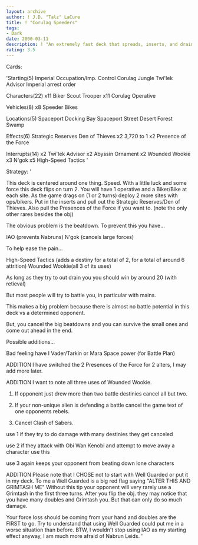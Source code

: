 ```yaml
---
layout: archive
author: ! J.D. "Talz" LaCure
title: ! "Corulag Speeders"
tags:
- Dark
date: 2000-03-11
description: ! "An extremely fast deck that spreads, inserts, and drains."
rating: 3.5
---
```

Cards: 

'Starting(5)
Imperial Occupation/Imp. Control
Corulag
Jungle
Twi'lek Advisor
Imperial arrest order

Characters(22)
x11 Biker Scout Trooper
x11 Corulag Operative

Vehicles(8)
x8 Speeder Bikes

Locations(5)
Spaceport Docking Bay
Spaceport Street
Desert
Forest
Swamp

Effects(6)
Strategic Reserves
Den of Thieves
x2 3,720 to 1
x2 Presence of the Force

Interrupts(14)
x2 Twi'lek Advisor
x2 Abyssin Ornament
x2 Wounded Wookie
x3 N'gok
x5 High-Speed Tactics '

Strategy: '

This deck is centered around one thing.  Speed.
With a little luck and some force this deck flips on turn 2.
You will have 1 operative and a Biker/Bike at each site.
As the game drags on (1 or 2 turns) deploy 2 more sites with ops/bikers.
Put in the inserts and pull out the Strategic Reserves/Den of Thieves.
Also pull the Presences of the Force if you want to.
(note the only other rares besides the obj)

The obvious problem is the beatdown.
To prevent this you have...

IAO (prevents Nabruns)
N'gok (cancels large forces)

To help ease the pain...

High-Speed Tactics (adds a destiny for a total of 2, for a total of around 6 attrition)
Wounded Wookie(all 3 of its uses)

As long as they try to out drain you you should win by around 20 (with retieval)

But most people will try to battle you, in particular with mains.

This makes a big problem because there is almost no battle potential in this deck vs a determined opponent.

But, you cancel the big beatdowns and you can survive the small ones and come out ahead in the end.

Possible additions...

Bad feeling have I
Vader/Tarkin or Mara
Space power (for Battle Plan)

ADDITION
I have switched the 2 Presences of the Force for 2 alters, I may add more later.

ADDITION
I want to note all three uses of Wounded Wookie.

1. If opponent just drew more than two battle destinies cancel all but two.

2. If your non-unique alien is defending a battle cancel the game text of one opponents rebels.

3. Cancel Clash of Sabers.

use 1
if they try to do damage with many destinies they get canceled

use 2
if they attack with Obi Wan Kenobi and attempt to move away a character use this

use 3
again keeps your opponent from beating down lone characters

ADDITION
Please note that I CHOSE not to start with Well Guarded or put it in my deck.
To me a Well Guarded is a big red flag saying "ALTER THIS AND GRIMTASH ME"
Without this tip your opponent will very rarely use a Grimtash in the first three turns.
After you flip the obj. they may notice that you have many doubles and Grimtash  you.
But that can only do so much damage.

Your force loss should be coming from your hand and doubles are the FIRST to go.
Try to understand that using Well Guarded could put me in a worse situation than before.
BTW, I wouldn't stop using IAO as my starting effect anyway, I am much more afraid of Nabrun Leids.  '